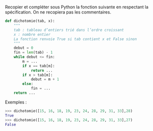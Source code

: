 Recopier et compléter sous Python la fonction suivante en respectant la spécification. On
ne recopiera pas les commentaires.

```python linenums='1'
def dichotomie(tab, x):
    """
    tab : tableau d’entiers trié dans l’ordre croissant
    x : nombre entier
    La fonction renvoie True si tab contient x et False sinon
    """
    debut = 0
    fin = len(tab) - 1
    while debut <= fin:
        m = ...
        if x == tab[m]:
            return ...
        if x > tab[m]:
            debut = m + 1
        else:
            fin = ...
    return ...
```

Exemples :
```python
>>> dichotomie([15, 16, 18, 19, 23, 24, 28, 29, 31, 33],28)
True
>>> dichotomie([15, 16, 18, 19, 23, 24, 28, 29, 31, 33],27)
False
```